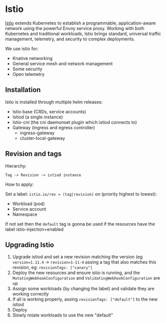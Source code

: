 # Istio

[Istio](https://istio.io/) extends Kubernetes to establish a programmable, application-aware network using the powerful Envoy service proxy. Working with both Kubernetes and traditional workloads, Istio brings standard, universal traffic management, telemetry, and security to complex deployments.

We use istio for:
- Knative networking
- General service mesh and network management
- Some security
- Open telemetry

## Installation

Istio is installed through multiple helm releases:

- Istio base (CRDs, service accounts)
- Istiod (a single instance)
- Istio-cni (the cni daemonset plugin which istiod connects to)
- Gateway (ingress and egress controller)
  - ingress-gateway
  - cluster-local-gateway

## Revision and tags

Hierarchy:

`Tag -> Revision -> istiod instance`

How to apply:

Set a label: `istio.io/rev = (tag|revision)` on (priority highest to lowest):


- Workload (pod)
- Service account
- Namespace

If not set then the `default` tag is gonna be used if the resources have the label istio-injection=enabled

## Upgrading Istio

1. Upgrade istiod and set a new revision matching the version (eg `version=1.11.4` -> `revision=1-11-4` assing a tag that also matches this revision, eg: `revisionTags: ["canary"]`
2. Deploy the new resources and ensure istio is running, and the `MutatingWebhookConfiguration` and `ValidatingWebhookConfiguration` are up
3. Assign some workloads (by changing the label) and validate they are working correctly
4. If all is working properly, assing `revisionTags: ["default"]` to the new istiod
5. Deploy
6. Slowly rotate workloads to use the new "default"
